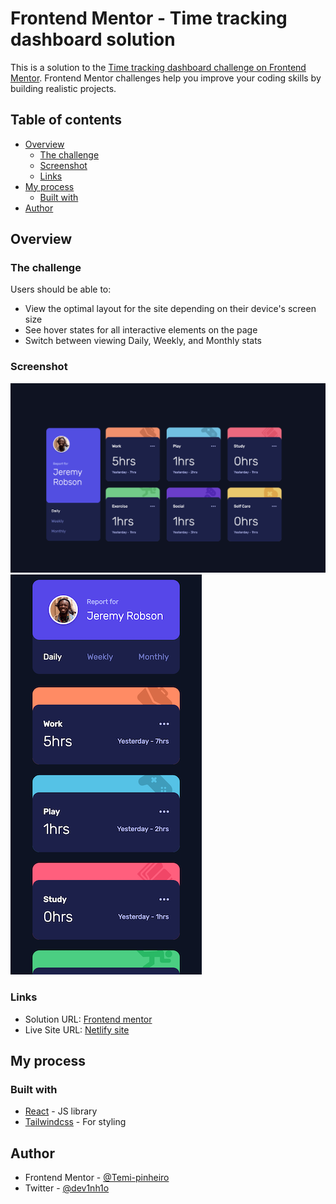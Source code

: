 # Frontend Mentor - Time tracking dashboard solution

This is a solution to the [Time tracking dashboard challenge on Frontend Mentor](https://www.frontendmentor.io/challenges/time-tracking-dashboard-UIQ7167Jw). Frontend Mentor challenges help you improve your coding skills by building realistic projects.

## Table of contents

- [Overview](#overview)
  - [The challenge](#the-challenge)
  - [Screenshot](#screenshot)
  - [Links](#links)
- [My process](#my-process)
  - [Built with](#built-with)
- [Author](#author)

## Overview

### The challenge

Users should be able to:

- View the optimal layout for the site depending on their device's screen size
- See hover states for all interactive elements on the page
- Switch between viewing Daily, Weekly, and Monthly stats

### Screenshot

![](./public/preview.png)![](./public/preview-mobile.png)

### Links

- Solution URL: [Frontend mentor](https://www.frontendmentor.io/solutions/responsive-time-tracking-dashboard-reacttailwindcss-CQVKg2Rx-w)
- Live Site URL: [Netlify site](https://temis-timetrackingdashboard.netlify.app/)

## My process

### Built with

- [React](https://reactjs.org/) - JS library
- [Tailwindcss](https://tailwindcss.com/) - For styling

## Author

- Frontend Mentor - [@Temi-pinheiro](https://www.frontendmentor.io/profile/Temi-pinheiro)
- Twitter - [@dev1nh1o](https://twitter.com/Dev1nh1o)
